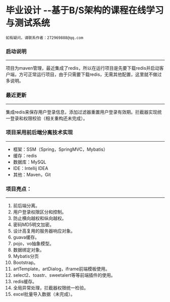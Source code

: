 # 毕业设计 --基于B/S架构的课程在线学习与测试系统

```
如有疑问，请联系作者：272969888@qq.com
```
### 启动说明
***
项目为maven管理，最近集成了redis，所以在运行项目是先要下载redis并启动客户端，方可正常运行项目，由于只需要下载redis，无需其他配置，这里就不做过多说明。

### 最近更新
***
集成redis来保存用户登录信息，添加过滤器重置用户登录有效期。拦截器实现统一登录和权限校验（相关重构还未完成）。


### 项目采用前后端分离技术实现
***
- 框架：SSM（Spring，SpringMVC，Mybatis）
- 缓存：redis
- 数据库：MySQL
- IDE：Intellij IDEA
- 其他：Maven，Git

### 项目亮点：
***
1. 前后端分离。
1. 用户登录权限区分和控制。
1. 防止横向越权和纵向越权。
1. 密码MD5明文加密。
1. 设计高复用的服务器响应对象。
1. guava缓存。
1. pojo，vo抽象模型。
1. 数据绑定对象。
1. Mybatis分页
1. Bootstrap。
1. artTemplate，artDialog，iframe前端模板使用。
1. select2、toastr、sweetalert等等前端插件的使用。
1. redis缓存。
1. 全局异常处理，拦截器权限统一检验。
1. excel批量导入数据（未完成）。

        
      